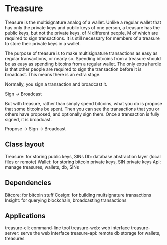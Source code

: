 Treasure
========

Treasure is the multisignature analog of a wallet. Unlike a regular wallet that
has only the private keys and public keys of one person, a treasure has the
public keys, but not the private keys, of N different people, M of which are
required to sign transactions. It is still necessary for members of a treasure
to store their private keys in a wallet.

The purpose of treasure is to make multisignature transactions as easy as
regular transactions, or nearly so. Spending bitcoins from a treasure should be
as easy as spending bitcoins from a regular wallet. The only extra hurdle is
that other people are required to sign the transaction before it is broadcast.
This means there is an extra stage.

Normally, you sign a transaction and broadcast it.

Sign -> Broadcast

But with treasure, rather than simply spend bitcoins, what you do is propose
that some bitcoins be spent. Then you can see the transactions that you or
others have proposed, and optionally sign them. Once a transaction is fully
signed, it is broadcast.

Propose -> Sign -> Broadcast

## Class layout

Treasure: for storing public keys, SINs
Db: database abstraction layer (local files or remote)
Wallet: for storing bitcoin private keys, SIN private keys
Api: manage treasures, wallets, db, SINs

## Dependencies
Bitcore: for bitcoin stuff
Cosign: for building multsignature transactions
Insight: for querying blockchain, broadcasting transactions

## Applications
treasure-cli: command-line tool
treasure-web: web interface
treasure-server: serve the web interface
treasure-api: remote db storage for wallets, treasures
